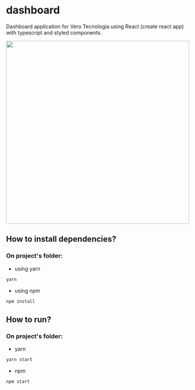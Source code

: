 # dashboard

Dashboard application for Vero Tecnologia using React (create react app) with typescript and styled components.

<img src='./public/demo.gif' style="width:500px;"/>

## How to install dependencies?

### On project's folder:

- using yarn

```sh
yarn
```

- using npm

```sh
npm install
```

## How to run?

### On project's folder:

- yarn

```sh
yarn start
```

- npm

```sh
npm start
```
